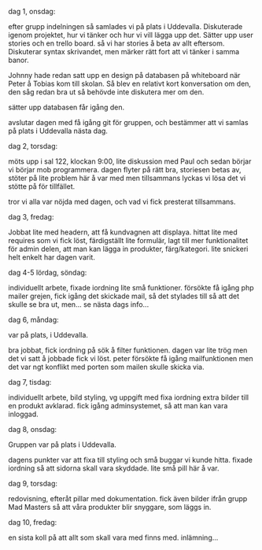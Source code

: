 dag 1, onsdag:

efter grupp indelningen så samlades vi på plats i Uddevalla. Diskuterade igenom projektet, hur vi tänker och hur vi vill lägga upp det.
Sätter upp user stories och en trello board. så vi har stories å beta av allt eftersom.
Diskuterar syntax skrivandet, men märker rätt fort att vi tänker i samma banor.

Johnny hade redan satt upp en design på databasen på whiteboard när Peter å Tobias kom till skolan. Så blev en relativt kort konversation om den,
den såg redan bra ut så behövde inte diskutera mer om den.

sätter upp databasen får igång den.

avslutar dagen med få igång git för gruppen, och bestämmer att vi samlas på plats i Uddevalla nästa dag.

dag 2, torsdag:

möts upp i sal 122, klockan 9:00, lite diskussion med Paul och sedan börjar vi börjar mob programmera.
dagen flyter på rätt bra, storiesen betas av, stöter på lite problem här å var med men tillsammans lyckas vi lösa det vi stötte på för tillfället.

tror vi alla var nöjda med dagen, och vad vi fick presterat tillsammans. 

dag 3, fredag:

Jobbat lite med headern, att få kundvagnen att displaya.
hittat lite med requires som vi fick löst, färdigställt lite formulär, lagt till mer funktionalitet för admin delen, att man kan lägga in produkter, färg/kategori. lite snickeri helt enkelt har dagen varit.

dag 4-5 lördag, söndag:

individuellt arbete, fixade iordning lite små funktioner.
försökte få igång php mailer grejen, fick igång det skickade mail, så det stylades till så att det skulle se bra ut, men...
se nästa dags info...

dag 6, måndag: 

var på plats, i Uddevalla.

bra jobbat, fick iordning på sök å filter funktionen. dagen var lite trög men det vi satt å jobbade fick vi löst. peter försökte få igång mailfunktionen men det var ngt konflikt med porten som mailen skulle skicka via.

dag 7, tisdag:

individuellt arbete, bild styling,  vg uppgift med fixa iordning extra bilder till en produkt avklarad.
fick igång adminsystemet, så att man kan vara inloggad.

dag 8, onsdag:

Gruppen var på plats i Uddevalla.

dagens punkter var att fixa till styling och små buggar vi kunde hitta. fixade iordning så att sidorna skall vara skyddade.
lite små pill här å var.

dag 9, torsdag:

redovisning, efteråt pillar med dokumentation. fick även bilder ifrån grupp Mad Masters så att våra produkter blir snyggare, som läggs in.

dag 10, fredag: 

en sista koll på att allt som skall vara med finns med. inlämning...
